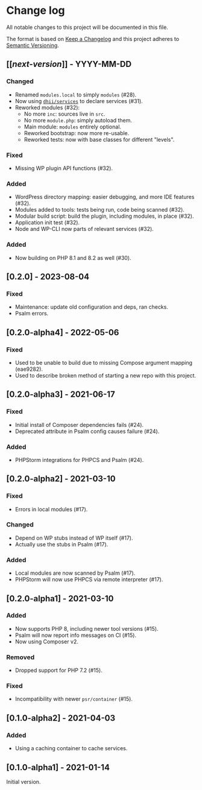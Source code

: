 # Change log
All notable changes to this project will be documented in this file.

The format is based on [Keep a Changelog](http://keepachangelog.com/)
and this project adheres to [Semantic Versioning](http://semver.org/).


## [[*next-version*]] - YYYY-MM-DD
### Changed
- Renamed `modules.local` to simply `modules` (#28).
- Now using [`dhii/services`][] to declare services (#31).
- Reworked modules (#32):
  * No more `inc`: sources live in `src`.
  * No more `module.php`: simply autoload them.
  * Main module: `modules` entirely optional.
  * Reworked bootstrap: now more re-usable.
  * Reworked tests: now with base classes for different "levels".

### Fixed
- Missing WP plugin API functions (#32).

### Added
- WordPress directory mapping: easier debugging, and more IDE features (#32).
- Modules added to tools: tests being run, code being scanned (#32).
- Modular build script: build the plugin, including modules, in place (#32).
- Application init test (#32).
- Node and WP-CLI now parts of relevant services (#32).

### Added
- Now building on PHP 8.1 and 8.2 as well (#30).

## [0.2.0] - 2023-08-04
### Fixed
- Maintenance: update old configuration and deps, ran checks.
- Psalm errors.

## [0.2.0-alpha4] - 2022-05-06
### Fixed
- Used to be unable to build due to missing Compose argument mapping (eae9282).
- Used to describe broken method of starting a new repo with this project.

## [0.2.0-alpha3] - 2021-06-17
### Fixed
- Initial install of Composer dependencies fails (#24).
- Deprecated attribute in Psalm config causes failure (#24).

### Added
- PHPStorm integrations for PHPCS and Psalm (#24).

## [0.2.0-alpha2] - 2021-03-10
### Fixed
- Errors in local modules (#17).

### Changed
- Depend on WP stubs instead of WP itself (#17).
- Actually use the stubs in Psalm (#17).

### Added
- Local modules are now scanned by Psalm (#17).
- PHPStorm will now use PHPCS via remote interpreter (#17).

## [0.2.0-alpha1] - 2021-03-10
### Added
- Now supports PHP 8, including newer tool versions (#15).
- Psalm will now report info messages on CI (#15).
- Now using Composer v2.

### Removed
- Dropped support for PHP 7.2 (#15).

### Fixed
- Incompatibility with newer `psr/container` (#15).

## [0.1.0-alpha2] - 2021-04-03
### Added
- Using a caching container to cache services.

## [0.1.0-alpha1] - 2021-01-14
Initial version.


[`dhii/services`]: https://github.com/Dhii/services
